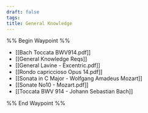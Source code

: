 ```yaml
---
draft: false
tags:
title: General Knowledge
---
```

%% Begin Waypoint %%
- [[Bach Toccata BWV914.pdf]]
- [[General Knowledge Reqs]]
- [[General Lavine - Excentric.pdf]]
- [[Rondo capriccioso Opus 14.pdf]]
- [[Sonata in C Major - Wolfgang Amadeus Mozart]]
- [[Sonate No10 - Mozart.pdf]]
- [[Toccata BWV 914 - Johann Sebastian Bach]]

%% End Waypoint %%